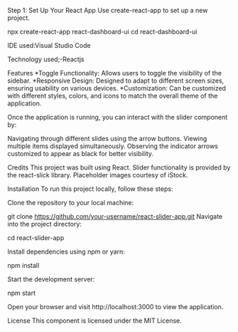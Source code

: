 Step 1: Set Up Your React App
Use create-react-app to set up a new project.

npx create-react-app react-dashboard-ui
cd react-dashboard-ui

IDE used:Visual Studio Code

Technology used;-Reactjs

Features
*Toggle Functionality: Allows users to toggle the visibility of the sidebar.
*Responsive Design: Designed to adapt to different screen sizes, ensuring usability on various devices.
*Customization: Can be customized with different styles, colors, and icons to match the overall theme of the application.

Once the application is running, you can interact with the slider component by:

Navigating through different slides using the arrow buttons.
Viewing multiple items displayed simultaneously.
Observing the indicator arrows customized to appear as black for better visibility.

Credits
This project was built using React.
Slider functionality is provided by the react-slick library.
Placeholder images courtesy of iStock.

Installation
To run this project locally, follow these steps:

Clone the repository to your local machine:

git clone https://github.com/your-username/react-slider-app.git
Navigate into the project directory:

cd react-slider-app

Install dependencies using npm or yarn:

npm install

Start the development server:

npm start

Open your browser and visit http://localhost:3000 to view the application.

License
This component is licensed under the MIT License.
